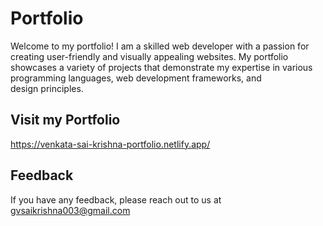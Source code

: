 # Portfolio

Welcome to my portfolio! I am a skilled web developer with a passion for creating user-friendly and visually appealing websites. My portfolio showcases a variety of projects that demonstrate my expertise in various programming languages, web development frameworks, and design principles.
## Visit my Portfolio

https://venkata-sai-krishna-portfolio.netlify.app/


## Feedback

If you have any feedback, please reach out to us at gvsaikrishna003@gmail.com
